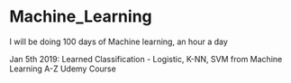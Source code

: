 # Machine_Learning

I will be doing 100 days of Machine learning, an hour a day

Jan 5th 2019:
   Learned Classification - Logistic, K-NN, SVM from Machine Learning A-Z Udemy Course